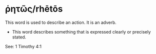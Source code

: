 # ῥητῶς/rhētōs
This word is used to describe an action. It is an adverb.

* This word describes something that is expressed clearly or precisely stated.

See: 1 Timothy 4:1

